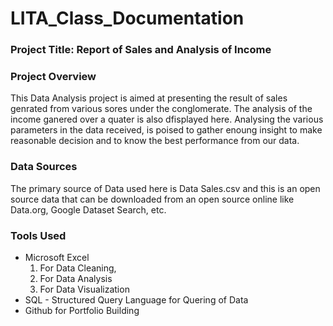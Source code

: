 # LITA_Class_Documentation

 ### Project Title:  Report of Sales and Analysis of Income

 ### Project Overview
This Data Analysis project is aimed at presenting the result of sales genrated from various sores under the conglomerate. The analysis of the income ganered over a quater is also dfisplayed here. Analysing the various parameters in the data received, is poised  to gather enoung insight to make reasonable decision and to know the best performance from our data.

### Data Sources
The primary source of Data used here is Data Sales.csv and this is an open source data that can be downloaded from an open source online like Data.org, Google Dataset Search, etc.

### Tools Used
- Microsoft Excel 
  1. For  Data Cleaning,
  2. For Data Analysis 
  3. For Data Visualization
 - SQL - Structured Query Language for Quering of Data
- Github for Portfolio Building
